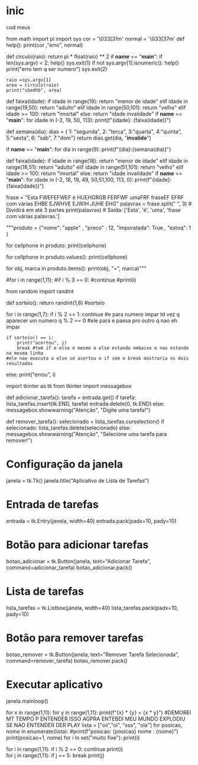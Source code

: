 # inic
cod meus 

from math import pi
import sys
cor = '\033[31m'
normal = '\033[37m'
def help():
    print(cor ,"erro", normal)
    
def circulo(raio):
    return pi * float(raio) ** 2
if __name__ == "__main__":
    if len(sys.argv) < 2:
        help()
        sys.exit(1)
    if not sys.argv[1].isnumeric():
        help()
        print("erro tem q ser numero")
        sys.exit(2)
        
        
    
    raio =sys.argv[1]
    area = circulo(raio)
    print("sbedhb", area)
    
def faixa(idade):
    if idade in range(19):
        return "menor de idade"
    elif idade in range(19,50):
        return "adulto"
    elif idade in range(50,101):
        return "velho"
    elif idade >= 100:
        return "imortal"
    else:
        return "idade invalidade"
if __name__ == "__main__":
    for idade in (-2, 19, 50, 113):
        print(f"{idade}: {faixa(idade)}")
        
def semana(dia):
    dias = {
        1: "segunda",
        2: "terca",
        3:"quarta",
        4:"quinta",
        5:"sexta",
        6: "sab",
        7:"dom"}
    return dias.get(dia, "**invalido**")



    
if __name__ == "__main__":
    for dia in range(9):
        print(f"{dia}:{semana(dia)}")


def faixa(idade):
    if idade in range(18):
        return "menor de idade"
    elif idade in range(18,51):
        return "adulto"
    elif idade in range(51,101):
        return "velho"
    elif idade >= 100:
        return "imortal"
    else:
        return "idade invalidade"
if __name__ == "__main__":
    for idade in (-2, 18, 19, 49, 50,51,100, 113,  0):
        print(f"{idade}: {faixa(idade)}")


frase = "Esta FWEFEFWEF é HUEHGRGB FERFWF umaFRF fraseEF EFRF com várias  EHBE EJWHVE EJWIH JUHE EHG"
palavras = frase.split(" ", 3)  # Dividirá em até 3 partes
print(palavras)  # Saída: ['Esta', 'é', 'uma', 'frase com várias palavras.']

"""produto = {"nome": "apple" , "preco" : 12,
           "imporatada": True , "estoq": 1 }

for cellphone in produto:
    print(cellphone)
    
for cellphone in produto.values():
    print(cellphone)

for obj, marca in produto.items():
    print(obj, "=", marca)"""
    
#for i in range(1,11):
    #if i % 3 == 0:
        #continue
    #print(i)                 
    
    
from random import randint

def sorteio():
    return randint(1,6) #sorteio

for i in range(1,7):
    if i % 2 == 1:
        continue #e para numero impar td vez q aparecer um numero q % 2 == 0 
    #ele para e passa pro outro q nao eh impar
    
    if sorteio() == i:
        print("acertou", i)
        break #tem if e else e mesmo o else estando embaixo e nao estando na mesma linha
    #ele nao executa o else se acertou o if sem o break mostraria os dois resultados
else:
    print("errou", i)   


import tkinter as tk
from tkinter import messagebox

def adicionar_tarefa():
    tarefa = entrada.get()
    if tarefa:
        lista_tarefas.insert(tk.END, tarefa)
        entrada.delete(0, tk.END)
    else:
        messagebox.showwarning("Atenção", "Digite uma tarefa!")

def remover_tarefa():
    selecionado = lista_tarefas.curselection()
    if selecionado:
        lista_tarefas.delete(selecionado)
    else:
        messagebox.showwarning("Atenção", "Selecione uma tarefa para remover!")

# Configuração da janela
janela = tk.Tk()
janela.title("Aplicativo de Lista de Tarefas")

# Entrada de tarefas
entrada = tk.Entry(janela, width=40)
entrada.pack(padx=10, pady=10)

# Botão para adicionar tarefas
botao_adicionar = tk.Button(janela, text="Adicionar Tarefa", command=adicionar_tarefa)
botao_adicionar.pack()

# Lista de tarefas
lista_tarefas = tk.Listbox(janela, width=40)
lista_tarefas.pack(padx=10, pady=10)

# Botão para remover tarefas
botao_remover = tk.Button(janela, text="Remover Tarefa Selecionada", command=remover_tarefa)
botao_remover.pack()

# Executar aplicativo
janela.mainloop()

for x in range(1,11):
    for y in range(1,11):
        print(f"{x} * {y} = {x * y}")
#DEMOREI MT TEMPO P ENTENDER ISSO AGPRA ENTEBDI MEU MUNDO EXPLODIU SE NAO ENTENDER DER PLAY
lista = ["oii","oi", "sss", "ola"]
for posicao, nome in enumerate(lista):
    #print(f"posicao: {posicao} nome : {nome}")
    print(posicao+1, nome)
for i in set("muito fixe"):
    print(i)

for i in range(1,11):
    if i % 2 == 0:
        continue
    print(i)  
for j in range(1,11):
    if j == 5:
        break
    print(j)  
        
        
